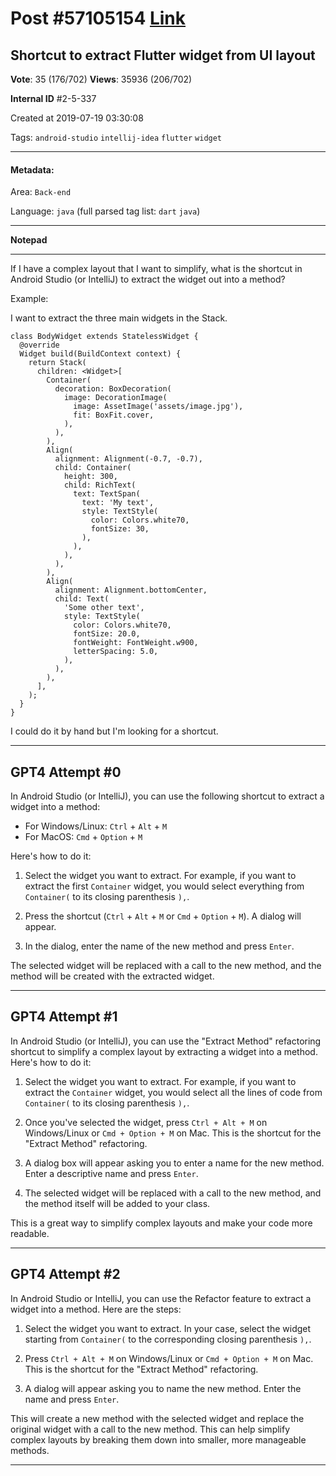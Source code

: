
# Post \#57105154 [Link](https://stackoverflow.com/questions/57105154/)

## Shortcut to extract Flutter widget from UI layout

**Vote**: 35 (176/702) **Views**: 35936 (206/702) 

**Internal ID** \#2-5-337

Created at 2019-07-19 03:30:08

Tags: `android-studio` `intellij-idea` `flutter` `widget`

----------

#### Metadata:

Area: `Back-end`

Language: `java` (full parsed tag list: `dart` `java`)

----------

**Notepad**


----------

If I have a complex layout that I want to simplify, what is the shortcut in Android Studio (or IntelliJ) to extract the widget out into a method? 

Example: 

I want to extract the three main widgets in the Stack.

```
class BodyWidget extends StatelessWidget {
  @override
  Widget build(BuildContext context) {
    return Stack(
      children: <Widget>[
        Container(
          decoration: BoxDecoration(
            image: DecorationImage(
              image: AssetImage('assets/image.jpg'),
              fit: BoxFit.cover,
            ),
          ),
        ),
        Align(
          alignment: Alignment(-0.7, -0.7),
          child: Container(
            height: 300,
            child: RichText(
              text: TextSpan(
                text: 'My text',
                style: TextStyle(
                  color: Colors.white70,
                  fontSize: 30,
                ),
              ),
            ),
          ),
        ),
        Align(
          alignment: Alignment.bottomCenter,
          child: Text(
            'Some other text',
            style: TextStyle(
              color: Colors.white70,
              fontSize: 20.0,
              fontWeight: FontWeight.w900,
              letterSpacing: 5.0,
            ),
          ),
        ),
      ],
    );
  }
}
```


I could do it by hand but I'm looking for a shortcut.


----------
        
## GPT4 Attempt \#0

In Android Studio (or IntelliJ), you can use the following shortcut to extract a widget into a method:

- For Windows/Linux: `Ctrl` + `Alt` + `M`
- For MacOS: `Cmd` + `Option` + `M`

Here's how to do it:

1. Select the widget you want to extract. For example, if you want to extract the first `Container` widget, you would select everything from `Container(` to its closing parenthesis `),`.

2. Press the shortcut (`Ctrl` + `Alt` + `M` or `Cmd` + `Option` + `M`). A dialog will appear.

3. In the dialog, enter the name of the new method and press `Enter`.

The selected widget will be replaced with a call to the new method, and the method will be created with the extracted widget.

--------

## GPT4 Attempt \#1

In Android Studio (or IntelliJ), you can use the "Extract Method" refactoring shortcut to simplify a complex layout by extracting a widget into a method. Here's how to do it:

1. Select the widget you want to extract. For example, if you want to extract the `Container` widget, you would select all the lines of code from `Container(` to its closing parenthesis `),`.

2. Once you've selected the widget, press `Ctrl + Alt + M` on Windows/Linux or `Cmd + Option + M` on Mac. This is the shortcut for the "Extract Method" refactoring.

3. A dialog box will appear asking you to enter a name for the new method. Enter a descriptive name and press `Enter`.

4. The selected widget will be replaced with a call to the new method, and the method itself will be added to your class.

This is a great way to simplify complex layouts and make your code more readable.

--------

## GPT4 Attempt \#2

In Android Studio or IntelliJ, you can use the Refactor feature to extract a widget into a method. Here are the steps:

1. Select the widget you want to extract. In your case, select the widget starting from `Container(` to the corresponding closing parenthesis `),`.

2. Press `Ctrl + Alt + M` on Windows/Linux or `Cmd + Option + M` on Mac. This is the shortcut for the "Extract Method" refactoring.

3. A dialog will appear asking you to name the new method. Enter the name and press `Enter`.

This will create a new method with the selected widget and replace the original widget with a call to the new method. This can help simplify complex layouts by breaking them down into smaller, more manageable methods.

--------
